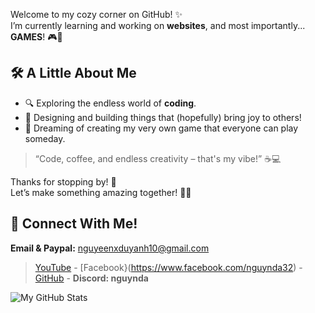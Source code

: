 Welcome to my cozy corner on GitHub! ✨  
I’m currently learning and working on **websites**, and most importantly... **GAMES**! 🎮🎉  

## 🛠️ A Little About Me  
- 🔍 Exploring the endless world of **coding**.  
- 🎨 Designing and building things that (hopefully) bring joy to others!  
- 🌈 Dreaming of creating my very own game that everyone can play someday. 

> “Code, coffee, and endless creativity – that's my vibe!” ☕💻  

Thanks for stopping by! 🌟  
Let’s make something amazing together! 🐾✨

## 💬 Connect With Me!
**Email & Paypal:** [nguyeenxduyanh10@gmail.com](mailto:nguyeenxduyanh10@gmail.com)
> [YouTube](https://www.youtube.com/@nguynda10) - [Facebook}(https://www.facebook.com/nguynda32) - [GitHub](https://github.com/nguynda) - **Discord: nguynda**

![My GitHub Stats](https://github-readme-stats-git-masterrstaa-rickstaa.vercel.app/api?username=nguynda&show_icons=true&theme=tokyonight&hide=contribs,prs,issues)

